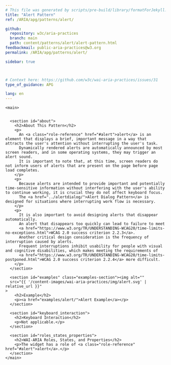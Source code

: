```yaml
---
# This file was generated by scripts/pre-build/library/formatForJekyll.js
title: "Alert Pattern"
ref: /ARIA/apg/patterns/alert/

github:
  repository: w3c/aria-practices
  branch: main
  path: content/patterns/alert/alert-pattern.html
feedbackmail: public-aria-practices@w3.org
permalink: /ARIA/apg/patterns/alert/

sidebar: true



# Context here: https://github.com/w3c/wai-aria-practices/issues/31
type_of_guidance: APG

lang: en
---
```

<meta charset="UTF-8" />
<meta content="width=device-width, initial-scale=1.0" name="viewport" />
<title>Alert Pattern</title>

<link rel="stylesheet" href="../../shared/css/core.css" />
<script src="../../shared/js/highlight.pack.js"></script>
<script src="../../shared/js/app.js"></script>
<script src="../../shared/js/skipto.js"></script>


<link 
  rel="stylesheet"
  href="{{ '/content-assets/wai-aria-practices/styles.css' | relative_url }}"
>
<!-- Code highlighting styles -->
<link 
  rel="stylesheet"
  href="{{ '/ARIA/apg/shared/css/github.css' | relative_url }}"
>

<script>
const addBodyClass = undefined;
const enableSidebar = true;
if (addBodyClass) document.body.classList.add(addBodyClass);
if (enableSidebar) document.body.classList.add('has-sidebar');
</script>
    

<script>
    const parentPage = window.location.pathname.match(
      /\/(patterns|practices|example-index)\//
    )?.[1];
    if (parentPage) {
      const parentHref = 'a[href*="' + parentPage + '"]';
      document.querySelector(parentHref).classList.add('active');
    }
    console.log('TODO: fix parent page nav items')
  </script>
<div>

    <main>
      

      <section id="about">
        <h2>About This Pattern</h2>
        <p>
          An <a class="role-reference" href="#alert">alert</a> is an element that displays a brief, important message in a way that attracts the user's attention without interrupting the user's task.
          Dynamically rendered alerts are automatically announced by most screen readers, and in some operating systems, they may trigger an alert sound.
          It is important to note that, at this time, screen readers do not inform users of alerts that are present on the page before page load completes.
        </p>
        <p>
          Because alerts are intended to provide important and potentially time-sensitive information without interfering with the user's ability to continue working, it is crucial they do not affect keyboard focus.
          The <a href="../alertdialog/">Alert Dialog Pattern</a> is designed for situations where interrupting work flow is necessary.
        </p>
        <p>
          It is also important to avoid designing alerts that disappear automatically.
          An alert that disappears too quickly can lead to failure to meet
          <a href="https://www.w3.org/TR/UNDERSTANDING-WCAG20/time-limits-no-exceptions.html">WCAG 2.0 success criterion 2.2.3</a>.
          Another critical design consideration is the frequency of interruption caused by alerts.
          Frequent interruptions inhibit usability for people with visual and cognitive disabilities, which makes meeting the requirements of
          <a href="https://www.w3.org/TR/UNDERSTANDING-WCAG20/time-limits-postponed.html">WCAG 2.0 success criterion 2.2.4</a> more difficult.
        </p>
      </section>

      <section id="examples" class="examples-section"><img alt="" 
      src="{{ '/content-images/wai-aria-practices/img/alert.svg' | relative_url }}"
    >
        <h2>Example</h2>
        <p><a href="examples/alert/">Alert Example</a></p>
      </section>

      <section id="keyboard_interaction">
        <h2>Keyboard Interaction</h2>
        <p>Not applicable.</p>
      </section>

      <section id="roles_states_properties">
        <h2>WAI-ARIA Roles, States, and Properties</h2>
        <p>The widget has a role of <a class="role-reference" href="#alert">alert</a>.</p>
      </section>
    </main>
  
</div>
<script 
  src="{{ '/ARIA/apg/shared/js/skipto.js' | relative_url }}"
></script>
